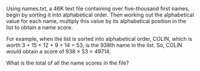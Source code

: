 Using names.txt, a 46K text file
containing over five-thousand first names, begin by sorting it into alphabetical
order. Then working out the alphabetical value for each name, multiply this
value by its alphabetical position in the list to obtain a name score.

For example, when the list is sorted into alphabetical order, COLIN, which is
worth 3 + 15 + 12 + 9 + 14 = 53, is the 938th name in the list. So, COLIN would
obtain a score of 938 × 53 = 49714.

What is the total of all the name scores in the file?
